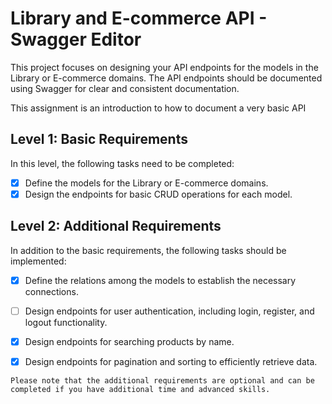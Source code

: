 # Library and E-commerce API - Swagger Editor

This project focuses on designing your API endpoints for the models in the Library or E-commerce domains. The API endpoints should be documented using Swagger for clear and consistent documentation.

This assignment is an introduction to how to document a very basic API

## Level 1: Basic Requirements

In this level, the following tasks need to be completed:

- [x] Define the models for the Library or E-commerce domains.
- [x] Design the endpoints for basic CRUD operations for each model.

## Level 2: Additional Requirements

In addition to the basic requirements, the following tasks should be implemented:
- [x] Define the relations among the models to establish the necessary connections.
- [ ] Design endpoints for user authentication, including login, register, and logout functionality.
- [x] Design endpoints for searching products by name.
- [x] Design endpoints for pagination and sorting to efficiently retrieve data.




`Please note that the additional requirements are optional and can be completed if you have additional time and advanced skills.`
